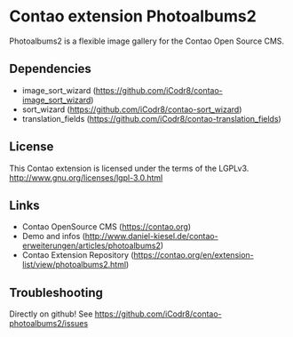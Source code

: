 Contao extension Photoalbums2
=============================

Photoalbums2 is a flexible image gallery for the Contao Open Source CMS.

Dependencies
------------

- image_sort_wizard (https://github.com/iCodr8/contao-image_sort_wizard)
- sort_wizard (https://github.com/iCodr8/contao-sort_wizard)
- translation_fields (https://github.com/iCodr8/contao-translation_fields)

License
-------

This Contao extension is licensed under the terms of the LGPLv3.
http://www.gnu.org/licenses/lgpl-3.0.html

Links
-----

- Contao OpenSource CMS (https://contao.org)
- Demo and infos (http://www.daniel-kiesel.de/contao-erweiterungen/articles/photoalbums2)
- Contao Extension Repository (https://contao.org/en/extension-list/view/photoalbums2.html)

Troubleshooting
---------------

Directly on github! See https://github.com/iCodr8/contao-photoalbums2/issues